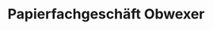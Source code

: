 ---
title: "Papierfachgeschäft Obwexer"
url: /matrei-osttirol/papierfachgeschaeft-obwexer/
shop: Schreibwaren
---